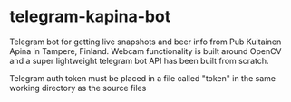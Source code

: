 # telegram-kapina-bot

Telegram bot for getting live snapshots and beer info from Pub Kultainen Apina in Tampere, Finland.
Webcam functionality is built around OpenCV and a super lightweight telegram bot API has been built from scratch.

Telegram auth token must be placed in a file called "token" in the same working directory as the source files
